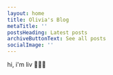 ```yaml
---
layout: home
title: Olivia's Blog
metaTitle: ''
postsHeading: Latest posts
archiveButtonText: See all posts
socialImage: ''
---
```

hi, i'm liv 🙋🏻‍♀️
